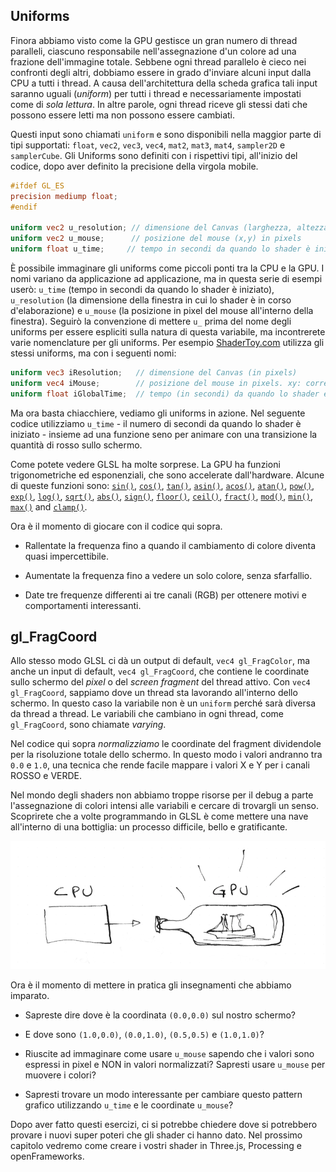 ## Uniforms

Finora abbiamo visto come la GPU gestisce un gran numero di thread paralleli, ciascuno responsabile nell'assegnazione d'un colore ad una frazione dell'immagine totale. Sebbene ogni thread parallelo è cieco nei confronti degli altri, dobbiamo essere in grado d'inviare alcuni input dalla CPU a tutti i thread. A causa dell'architettura della scheda grafica tali input saranno uguali (*uniform*) per tutti i thread e necessariamente impostati come di *sola lettura*. In altre parole, ogni thread riceve gli stessi dati che possono essere letti ma non possono essere cambiati.

Questi input sono chiamati ```uniform``` e sono disponibili nella maggior parte di tipi supportati: ```float```, ```vec2```, ```vec3```, ```vec4```, ```mat2```, ```mat3```, ```mat4```, ```sampler2D``` e ```samplerCube```. Gli Uniforms sono definiti con i rispettivi tipi, all'inizio del codice, dopo aver definito la precisione della virgola mobile.

```glsl
#ifdef GL_ES
precision mediump float;
#endif

uniform vec2 u_resolution; // dimensione del Canvas (larghezza, altezza)
uniform vec2 u_mouse;      // posizione del mouse (x,y) in pixels
uniform float u_time;	  // tempo in secondi da quando lo shader è iniziato 
```

È possibile immaginare gli uniforms come piccoli ponti tra la CPU e la GPU. I nomi variano da applicazione ad applicazione, ma in questa serie di esempi userò: ```u_time``` (tempo in secondi da quando lo shader è iniziato), ```u_resolution``` (la dimensione della finestra in cui lo shader è in corso d'elaborazione) e ```u_mouse``` (la posizione in pixel del mouse all'interno della finestra). Seguirò la convenzione di mettere ```u_``` prima del nome degli uniforms per essere espliciti sulla natura di questa variabile, ma incontrerete varie nomenclature per gli uniforms. Per esempio [ShaderToy.com](https://www.shadertoy.com/) utilizza gli stessi uniforms, ma con i seguenti nomi:

```glsl
uniform vec3 iResolution;   // dimensione del Canvas (in pixels)
uniform vec4 iMouse;        // posizione del mouse in pixels. xy: corrente, zw: click
uniform float iGlobalTime;  // tempo (in secondi) da quando lo shader è iniziato
```

Ma ora basta chiacchiere, vediamo gli uniforms in azione. Nel seguente codice utilizziamo ```u_time``` - il numero di secondi da quando lo shader è iniziato - insieme ad una funzione seno per animare con una transizione la quantità di rosso sullo schermo.

<div class="codeAndCanvas" data="time.frag"></div>

Come potete vedere GLSL ha molte sorprese. La GPU ha funzioni trigonometriche ed esponenziali, che sono accelerate dall'hardware. Alcune di queste funzioni sono: [```sin()```](../glossary/?search=sin), [```cos()```](../glossary/?search=cos), [```tan()```](../glossary/?search=tan), [```asin()```](../glossary/?search=asin), [```acos()```](../glossary/?search=acos), [```atan()```](../glossary/?search=atan), [```pow()```](../glossary/?search=pow), [```exp()```](../glossary/?search=exp), [```log()```](../glossary/?search=log), [```sqrt()```](../glossary/?search=sqrt), [```abs()```](../glossary/?search=abs), [```sign()```](../glossary/?search=sign), [```floor()```](../glossary/?search=floor), [```ceil()```](../glossary/?search=ceil), [```fract()```](../glossary/?search=fract), [```mod()```](../glossary/?search=mod), [```min()```](../glossary/?search=min), [```max()```](../glossary/?search=max) and [```clamp()```](../glossary/?search=clamp).

Ora è il momento di giocare con il codice qui sopra.

* Rallentate la frequenza fino a quando il cambiamento di colore diventa quasi impercettibile.

* Aumentate la frequenza fino a vedere un solo colore, senza sfarfallio.

* Date tre frequenze differenti ai tre canali (RGB) per ottenere motivi e comportamenti interessanti.

## gl_FragCoord

Allo stesso modo GLSL ci dà un output di default, ```vec4 gl_FragColor```, ma anche un input di default, ```vec4 gl_FragCoord```, che contiene le coordinate sullo schermo del *pixel* o del *screen fragment* del thread attivo. Con ```vec4 gl_FragCoord```, sappiamo dove un thread sta lavorando all'interno dello schermo. In questo caso la variabile non è un ```uniform``` perché sarà diversa da thread a thread. Le variabili che cambiano in ogni thread, come ```gl_FragCoord```, sono chiamate *varying*.

<div class="codeAndCanvas" data="space.frag"></div>

Nel codice qui sopra *normalizziamo* le coordinate del fragment dividendole per la risoluzione totale dello schermo. In questo modo i valori andranno tra ```0.0``` e ```1.0```, una tecnica che rende facile mappare i valori X e Y per i canali ROSSO e VERDE.

Nel mondo degli shaders non abbiamo troppe risorse per il debug a parte l'assegnazione di colori intensi alle variabili e cercare di trovargli un senso. Scoprirete che a volte programmando in GLSL è come mettere una nave all'interno di una bottiglia: un processo difficile, bello e gratificante.

![](08.png)

Ora è il momento di mettere in pratica gli insegnamenti che abbiamo imparato.

* Sapreste dire dove è la coordinata ```(0.0,0.0)``` sul nostro schermo?

* E dove sono ```(1.0,0.0)```, ```(0.0,1.0)```, ```(0.5,0.5)``` e ```(1.0,1.0)```?

* Riuscite ad immaginare come usare ```u_mouse``` sapendo che i valori sono espressi in pixel e NON in valori normalizzati? Sapresti usare ```u_mouse``` per muovere i colori?

* Sapresti trovare un modo interessante per cambiare questo pattern grafico utilizzando ```u_time``` e le coordinate ```u_mouse```?

Dopo aver fatto questi esercizi, ci si potrebbe chiedere dove si potrebbero provare i nuovi super poteri che gli shader ci hanno dato. Nel prossimo capitolo vedremo come creare i vostri shader in Three.js, Processing e openFrameworks.